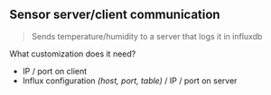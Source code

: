 ## Sensor server/client communication

> Sends temperature/humidity to a server that logs it in influxdb

What customization does it need?

* IP / port on client
* Influx configuration *(host, port, table)* / IP / port on server
